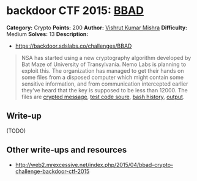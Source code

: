 # backdoor CTF 2015: [BBAD](https://backdoor.sdslabs.co/challenges/BBAD)

**Category:** Crypto
**Points:** 200
**Author:** [Vishrut Kumar Mishra](https://backdoor.sdslabs.co/users/VishrutKumarMishra)
**Difficulty:** Medium
**Solves:** 13
**Description:** 

* <https://backdoor.sdslabs.co/challenges/BBAD>

> NSA has started using a new cryptography algorithm developed by Bat Maze of University of Transylvania. Nemo Labs is planning to exploit this. The organization has managed to get their hands on some files from a disposed computer which might contain some sensitive information, and from communication intercepted earlier they've heard that the key is supposed to be less than 12000. The files are [crypted message](http://hack.bckdr.in/BBAD/crypted_text.txt), [test code soure](http://hack.bckdr.in/BBAD/test_coede_spurce.txt), [bash history](http://hack.bckdr.in/BBAD/bash_history.txt), [output](http://hack.bckdr.in/BBAD/output.txt).

## Write-up

(TODO)

## Other write-ups and resources

* <http://web2.mrexcessive.net/index.php/2015/04/bbad-crypto-challenge-backdoor-ctf-2015>